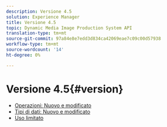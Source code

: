 ```yaml
---
description: Versione 4.5
solution: Experience Manager
title: Versione 4.5
topic: Dynamic Media Image Production System API
translation-type: tm+mt
source-git-commit: 97a84e8e7edd3d834ca42069eae7c09c00d57938
workflow-type: tm+mt
source-wordcount: '14'
ht-degree: 0%

---
```



# Versione 4.5{#version}

* [Operazioni: Nuovo e modificato](r-4-5-operations.md)
* [Tipi di dati: Nuovo e modificato](r-4-5-types.md)
* [Uso limitato](r-restricted-use.md)
